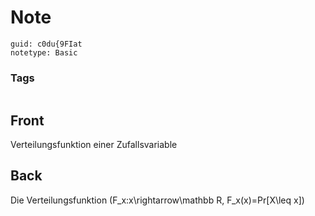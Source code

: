 # Note
```
guid: c0du{9FIat
notetype: Basic
```

### Tags
```
```

## Front
Verteilungsfunktion einer Zufallsvariable

## Back
Die Verteilungsfunktion \(F_x:x\rightarrow\mathbb R, F_x(x)=Pr[X\leq x]\)
